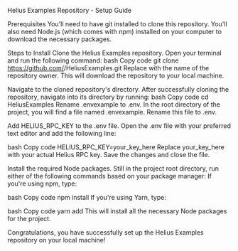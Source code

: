 Helius Examples Repository - Setup Guide

Prerequisites
You'll need to have git installed to clone this repository. You'll also need Node.js (which comes with npm) installed on your computer to download the necessary packages.

Steps to Install
Clone the Helius Examples repository. Open your terminal and run the following command:
bash
Copy code
git clone https://github.com/<username>/HeliusExamples.git
Replace <username> with the name of the repository owner. This will download the repository to your local machine.

Navigate to the cloned repository's directory. After successfully cloning the repository, navigate into its directory by running:
bash
Copy code
cd HeliusExamples
Rename .envexample to .env. In the root directory of the project, you will find a file named .envexample. Rename this file to .env.

Add HELIUS_RPC_KEY to the .env file. Open the .env file with your preferred text editor and add the following line:

bash
Copy code
HELIUS_RPC_KEY=your_key_here
Replace your_key_here with your actual Helius RPC key. Save the changes and close the file.

Install the required Node packages. Still in the project root directory, run either of the following commands based on your package manager:
If you're using npm, type:

bash
Copy code
npm install
If you're using Yarn, type:

bash
Copy code
yarn add
This will install all the necessary Node packages for the project.

Congratulations, you have successfully set up the Helius Examples repository on your local machine!

